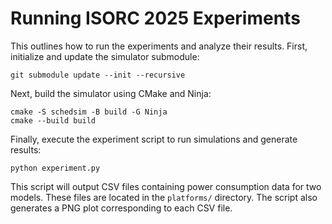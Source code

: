 # Running ISORC 2025 Experiments

This outlines how to run the experiments and analyze their results.
First, initialize and update the simulator submodule:

```shell
git submodule update --init --recursive
```

Next, build the simulator using CMake and Ninja:

```shell
cmake -S schedsim -B build -G Ninja
cmake --build build
```

Finally, execute the experiment script to run simulations and generate results:

```shell
python experiment.py
```

This script will output CSV files containing power consumption data for two models. These files are located in the `platforms/` directory.  The script also generates a PNG plot corresponding to each CSV file.
